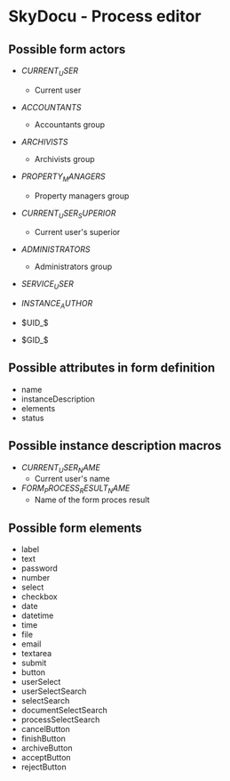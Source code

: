 # SkyDocu - Process editor
## Possible form actors
- $CURRENT_USER$
    - Current user

- $ACCOUNTANTS$
    - Accountants group

- $ARCHIVISTS$
    - Archivists group

- $PROPERTY_MANAGERS$
    - Property managers group

- $CURRENT_USER_SUPERIOR$
    - Current user's superior

- $ADMINISTRATORS$
    - Administrators group

- $SERVICE_USER$

- $INSTANCE_AUTHOR$

- $UID_$

- $GID_$

## Possible attributes in form definition
- name
- instanceDescription
- elements
- status

## Possible instance description macros
- $CURRENT_USER_NAME$
    - Current user's name
- $FORM_PROCESS_RESULT_NAME$
    - Name of the form proces result

## Possible form elements
- label
- text
- password
- number
- select
- checkbox
- date
- datetime
- time
- file
- email
- textarea
- submit
- button
- userSelect
- userSelectSearch
- selectSearch
- documentSelectSearch
- processSelectSearch
- cancelButton
- finishButton
- archiveButton
- acceptButton
- rejectButton